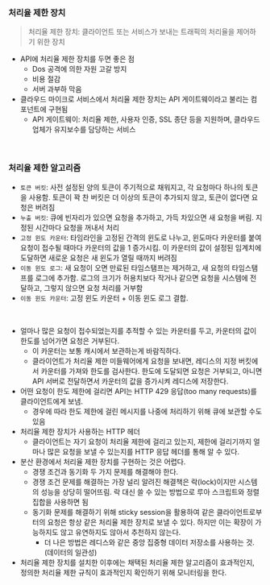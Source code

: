 ### 처리율 제한 장치

> 처리율 제한 장치: 클라이언트 또는 서비스가 보내는 트래픽의 처리율을 제어하기 위한 장치
- API에 처리율 제한 장치를 두면 좋은 점
    - Dos 공격에 의한 자원 고갈 방지
    - 비용 절감
    - 서버 과부하 막음
- 클라우드 마이크로 서비스에서 처리율 제한 장치는 API 게이트웨이라고 불리는 컴포넌트에 구현됨
    - API 게이트웨이: 처리율 제한, 사용자 인증, SSL 종단 등을 지원하며, 클라우드 업체가 유지보수를 담당하는 서비스

<br>

### 처리율 제한 알고리즘

- `토큰 버킷`: 사전 설정된 양의 토큰이 주기적으로 채워지고, 각 요청마다 하나의 토큰을 사용함. 토큰이 꽉 찬 버킷은 더 이상의 토큰이 추가되지 않고, 토큰이 없다면 요청은 버려짐
- `누출 버킷`: 큐에 빈자리가 있으면 요청을 추가하고, 가득 차있으면 새 요청을 버림. 지정된 시간마다 요청을 꺼내서 처리
- `고정 윈도 카운터`: 타임라인을 고정된 간격의 윈도로 나누고, 윈도마다 카운터를 붙여 요청이 접수될 때마다 카운터의 값을 1 증가시킴. 이 카운터의 값이 설정된 임계치에 도달하면 새로운 요청은 새 윈도가 열릴 때까지 버려짐
- `이동 윈도 로그`: 새 요청이 오면 만료된 타임스탬프는 제거하고, 새 요청의 타임스탬프를 로그에 추가함. 로그의 크기가 허용치보다 작거나 같으면 요청을 시스템에 전달하고, 그렇지 않으면 요청 처리를 거부함
- `이동 윈도 카운터`: 고정 윈도 카운터 + 이동 윈도 로그 결합.

<br>

- 얼마나 많은 요청이 접수되었는지를 추적할 수 있는 카운터를 두고, 카운터의 값이 한도를 넘어가면 요청은 거부된다.
    - 이 카운터는 보통 캐시에서 보관하는게 바람직하다.
    - 클라이언트가 처리율 제한 미들웨어에게 요청을 보내면, 레디스의 지정 버킷에서 카운터를 가져와 한도를 검사한다. 한도에 도달되면 요청은 거부되고, 아니면 API 서버로 전달하면서 카운터의 값을 증가시켜 레디스에 저장한다.
- 어떤 요청이 한도 제한에 걸리면 API는 HTTP 429 응답(too many requests)를 클라이언트에게 보냄.
    - 경우에 따라 한도 제한에 걸린 메시지를 나중에 처리하기 위해 큐에 보관할 수도 있음
- 처리율 제한 장치가 사용하는 HTTP 헤더
    - 클라이언트는 자기 요청이 처리율 제한에 걸리고 있는지, 제한에 걸리기까지 얼마나 많은 요청을 보낼 수 있는지를 HTTP 응답 헤더를 통해 알 수 있다.
- 분산 환경에서 처리율 제한 장치를 구현하는 것은 어렵다.
    - 경쟁 조건과 동기화 두 가지 문제를 해결해야 한다.
    - 경쟁 조건 문제를 해결하는 가장 널리 알려진 해결책은 락(lock)이지만 시스템의 성능을 상당히 떨어뜨림. 락 대신 쓸 수 있는 방법으로 루아 스크립트와 정렬 집합을 사용하면 됨
    - 동기화 문제를 해결하기 위해 sticky session을 활용하여 같은 클라이언트로부터의 요청은 항상 같은 처리율 제한 장치로 보낼 수 있다. 하지만 이는 확장이 가능하지도 않고 유연하지도 않아서 추천하지 않는다.
        - 더 나은 방법은 레디스와 같은 중앙 집중형 데이터 저장소를 사용하는 것. (데이터의 일관성)
- 처리율 제한 장치를 설치한 이후에는 채택된 처리율 제한 알고리즘이 효과적인지, 정의한 처리율 제한 규칙이 효과적인지 확인하기 위해 모니터링을 한다.